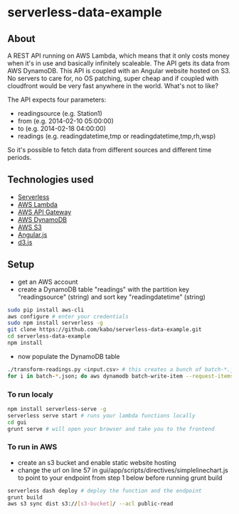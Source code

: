 # serverless-data-example

## About

A REST API running on AWS Lambda, which means that it only costs money when it's in use and basically infinitely scaleable. The API gets its data from AWS DynamoDB. This API is coupled with an Angular website hosted on S3. No servers to care for, no OS patching, super cheap and if coupled with cloudfront would be very fast anywhere in the world. What's not to like?

The API expects four parameters:

* readingsource (e.g. Station1)
* from (e.g. 2014-02-10 05:00:00)
* to (e.g. 2014-02-18 04:00:00)
* readings (e.g. readingdatetime,tmp or readingdatetime,tmp,rh,wsp)

So it's possible to fetch data from different sources and different time periods.

## Technologies used

* [Serverless](http://serverless.com/)
* [AWS Lambda](https://aws.amazon.com/lambda/)
* [AWS API Gateway](http://aws.amazon.com/api-gateway/)
* [AWS DynamoDB](http://aws.amazon.com/dynamodb/)
* [AWS S3](http://aws.amazon.com/s3/)
* [Angular.js](https://angularjs.org/)
* [d3.js](https://d3js.org/)

## Setup

* get an AWS account
* create a DynamoDB table "readings" with the partition key "readingsource" (string) and sort key "readingdatetime" (string)

```bash
sudo pip install aws-cli
aws configure # enter your credentials
sudo npm install serverless -g
git clone https://github.com/kabo/serverless-data-example.git
cd serverless-data-example
npm install
```

* now populate the DynamoDB table

```bash
./transform-readings.py <input.csv> # this creates a bunch of batch-*.json
for i in batch-*.json; do aws dynamodb batch-write-item --request-items "file://$i"; done
```

### To run localy

```bash
npm install serverless-serve -g
serverless serve start # runs your lambda functions locally
cd gui
grunt serve # will open your browser and take you to the frontend
```

### To run in AWS

* create an s3 bucket and enable static website hosting
* change the url on line 57 in gui/app/scripts/directives/simplelinechart.js to point to your endpoint from step 1 below before running grunt build

```bash
serverless dash deploy # deploy the function and the endpoint
grunt build
aws s3 sync dist s3://[s3-bucket]/ --acl public-read
```

